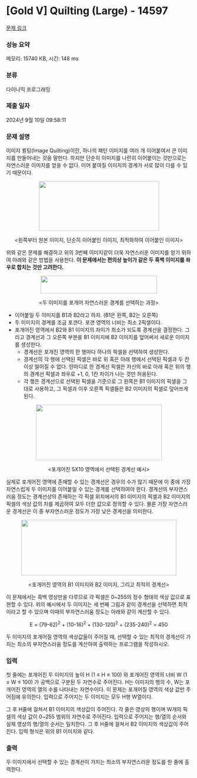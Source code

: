 # [Gold V] Quilting (Large) - 14597 

[문제 링크](https://www.acmicpc.net/problem/14597) 

### 성능 요약

메모리: 15740 KB, 시간: 148 ms

### 분류

다이나믹 프로그래밍

### 제출 일자

2024년 9월 10일 09:58:11

### 문제 설명

<p>이미지 퀼팅(Image Quilting)이란, 하나의 패턴 이미지를 여러 개 이어붙여서 큰 이미지를 만들어내는 것을 말한다. 하지만 단순히 이미지를 나란히 이어붙이는 것만으로는 자연스러운 이미지를 얻을 수 없다. 이어 붙여질 이미지의 경계가 서로 많이 다를 수 있기 때문이다.</p>

<p style="text-align:center"><img alt="" src="https://onlinejudgeimages.s3-ap-northeast-1.amazonaws.com/problem/14596/1.png" style="height:135px; width:327px"></p>

<p style="text-align:center"><왼쪽부터 원본 이미지, 단순히 이어붙인 이미지, 최적화하여 이어붙인 이미지></p>

<p>위와 같은 문제를 해결하고 위의 3번째 이미지같이 더욱 자연스러운 이미지를 얻기 위하여 아래와 같은 방법을 사용한다. <strong>이 문제에서는 편의상 높이가 같은 두 흑백 이미지를 좌우로 합치는 것만 고려한다.</strong></p>

<p style="text-align:center"><strong><img alt="" src="https://onlinejudgeimages.s3-ap-northeast-1.amazonaws.com/problem/14596/2.png" style="height:48px; width:316px"></strong></p>

<p style="text-align:center"><두 이미지를 포개어 자연스러운 경계를 선택하는 과정></p>

<ul>
	<li>이어붙일 두 이미지를 B1과 B2라고 하자. (B1은 왼쪽, B2는 오른쪽)</li>
	<li>두 이미지의 경계를 조금 포갠다. 포갠 영역의 너비는 최소 2픽셀이다.</li>
	<li>포개어진 영역에서 B2와 B1 이미지의 차이가 최소가 되도록 경계선을 결정한다. 그리고 경계선과 그 오른쪽 부분을 B1 이미지에 B2 이미지를 덮어써서 새로운 이미지를 생성한다.
	<ul>
		<li>경계선은 포개진 영역의 한 행마다 하나의 픽셀을 선택하여 생성한다.</li>
		<li>경계선의 각 행에 선택된 픽셀은 바로 위 혹은 아래 행에서 선택된 픽셀과 두 칸 이상 떨어질 수 없다. 한마디로 한 경계선 픽셀은 자신의 바로 아래 혹은 위의 행의 경계선 픽셀과 좌우로 +1, 0, 1칸 차이가 나는 것만 허용된다.</li>
		<li>각 행은 경계선으로 선택된 픽셀을 기준으로 그 왼쪽은 B1 이미지의 픽셀을 그대로 사용하고, 그 픽셀과 이후 오른쪽 픽셀들은 B2 이미지의 픽셀로 덮어쓰게 된다.</li>
	</ul>
	</li>
</ul>

<p style="text-align:center"><img alt="" src="https://onlinejudgeimages.s3-ap-northeast-1.amazonaws.com/problem/14596/3.png" style="height:151px; width:342px"></p>

<p style="text-align:center"><포개어진 5X10 영역에서 선택된 경계선 예시></p>

<p>실제로 포개어진 영역에 존재할 수 있는 경계선은 경우의 수가 많기 때문에 이 중에 가장 자연스럽게 두 이미지를 이어붙일 수 있는 경계를 선택하여야 한다.  경계선의 부자연스러움 정도는 경계선상의 존재하는 각 픽셀 위치에서의 B1 이미지의 픽셀과 B2 이미지의 픽셀의 색상 값의 차를 제곱하여 모두 더한 값으로 정의할 수 있다. 물론 가장 자연스러운 경계선은 이 중 부자연스러운 정도가 가장 낮은 경계선을 의미한다.</p>

<p style="text-align:center"><img alt="" src="https://onlinejudgeimages.s3-ap-northeast-1.amazonaws.com/problem/14596/4.png" style="height:151px; width:422px"></p>

<p style="text-align:center"><포개어진 영역의 B1 이미지와 B2 이미지, 그리고 최적의 경계선></p>

<p>이 문제에서는 흑백 영상만을 다루므로 각 픽셀은 0~255의 정수 형태의 색상 값으로 표현할 수 있다. 위의 예시에서 두 이미지는 세 번째 그림과 같이 경계선을 선택하면 최적이라고 할 수 있으며 이때의 부자연스러움 정도는 아래와 같이 계산할 수 있다.</p>

<p style="text-align:center">E = (79-62)<sup>2</sup> + (10-16)<sup>2</sup> + (130-120)<sup>2</sup> + (235-240)<sup>2</sup> = 450</p>

<p>두 이미지의 포개어질 영역의 색상값들이 주어질 때, 선택할 수 있는 최적의 경계선이 가지는 최소의 부자연스러움 정도를 계산하여 출력하는 프로그램을 작성하시오.</p>

### 입력 

 <p>첫 줄에는 포개어진 두 이미지의 높이 H (1 ≤ H ≤ 100) 와 포개어진 영역의 너비 W (1 ≤ W ≤ 100) 가 공백으로 구분된 두 자연수로 주어진다. H는 이미지의 행의 수, W는 포개어진 영역의 열의 수를 나타내는 자연수이다. 이 문제는 포개어질 영역의 색상 값만 주어짐에 유의한다. 입력으로 주어지는 두 이미지는 모두 H행 W열이다.</p>

<p>그 후 H줄에 걸쳐서 B1 이미지의 색상값이 주어진다. 각 줄은 영상의 행이며 W개의 픽셀의 색상 값이 0~255 범위의 자연수로 주어진다. 입력으로 주어지는 행/열의 순서와 실제 영상의 행/열의 순서는 일치한다. 그 후 H줄에 걸쳐서 B2 이미지의 색상값이 주어진다. 입력 형식은 위의 B1 이미지와 같다.</p>

### 출력 

 <p>두 이미지에서 선택할 수 있는 경계선이 가지는 최소의 부자연스러운 정도를 한 줄에 출력한다.</p>

